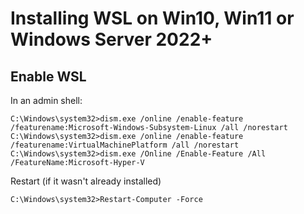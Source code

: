 # Installing WSL on Win10, Win11 or Windows Server 2022+
## Enable WSL

In an admin shell:

    C:\Windows\system32>dism.exe /online /enable-feature /featurename:Microsoft-Windows-Subsystem-Linux /all /norestart
    C:\Windows\system32>dism.exe /online /enable-feature /featurename:VirtualMachinePlatform /all /norestart
    C:\Windows\system32>dism.exe /Online /Enable-Feature /All /FeatureName:Microsoft-Hyper-V

Restart (if it wasn't already installed) 

    C:\Windows\system32>Restart-Computer -Force

